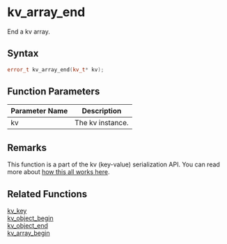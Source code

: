 
# kv_array_end

End a kv array.

## Syntax

```cpp
error_t kv_array_end(kv_t* kv);
```

## Function Parameters

Parameter Name | Description
--- | ---
kv | The kv instance.

## Remarks

This function is a part of the kv (key-value) serialization API. You can read more about [how this all works here](https://github.com/RandyGaul/cute_framework/tree/master/docs/graphics/serialization).

## Related Functions

[kv_key](https://github.com/RandyGaul/cute_framework/blob/master/docs/serialization/kv_key.md)  
[kv_object_begin](https://github.com/RandyGaul/cute_framework/blob/master/docs/serialization/kv_object_begin.md)  
[kv_object_end](https://github.com/RandyGaul/cute_framework/blob/master/docs/serialization/kv_object_end.md)  
[kv_array_begin](https://github.com/RandyGaul/cute_framework/blob/master/docs/serialization/kv_array_begin.md)  
